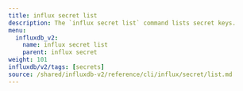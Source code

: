 ```yaml
---
title: influx secret list
description: The `influx secret list` command lists secret keys.
menu:
  influxdb_v2:
    name: influx secret list
    parent: influx secret
weight: 101
influxdb/v2/tags: [secrets]
source: /shared/influxdb-v2/reference/cli/influx/secret/list.md
---
```


<!-- The content for this file is located at
// SOURCE content/shared/influxdb-v2/reference/cli/influx/secret/list.md -->
